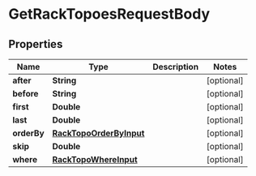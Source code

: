 

# GetRackTopoesRequestBody


## Properties

Name | Type | Description | Notes
------------ | ------------- | ------------- | -------------
**after** | **String** |  |  [optional]
**before** | **String** |  |  [optional]
**first** | **Double** |  |  [optional]
**last** | **Double** |  |  [optional]
**orderBy** | [**RackTopoOrderByInput**](RackTopoOrderByInput.md) |  |  [optional]
**skip** | **Double** |  |  [optional]
**where** | [**RackTopoWhereInput**](RackTopoWhereInput.md) |  |  [optional]



